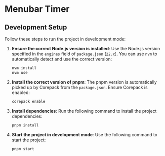 # Menubar Timer

## Development Setup

Follow these steps to run the project in development mode:

1. **Ensure the correct Node.js version is installed**:
   Use the Node.js version specified in the `engines` field of `package.json` (`22.x`). You can use `nvm` to automatically detect and use the correct version:

   ```bash
   nvm install
   nvm use
   ```

2. **Install the correct version of pnpm**:
   The pnpm version is automatically picked up by Corepack from the `package.json`. Ensure Corepack is enabled:

   ```bash
   corepack enable
   ```

3. **Install dependencies**:
   Run the following command to install the project dependencies:

   ```bash
   pnpm install
   ```

4. **Start the project in development mode**:
   Use the following command to start the project:

   ```bash
   pnpm start
   ```
